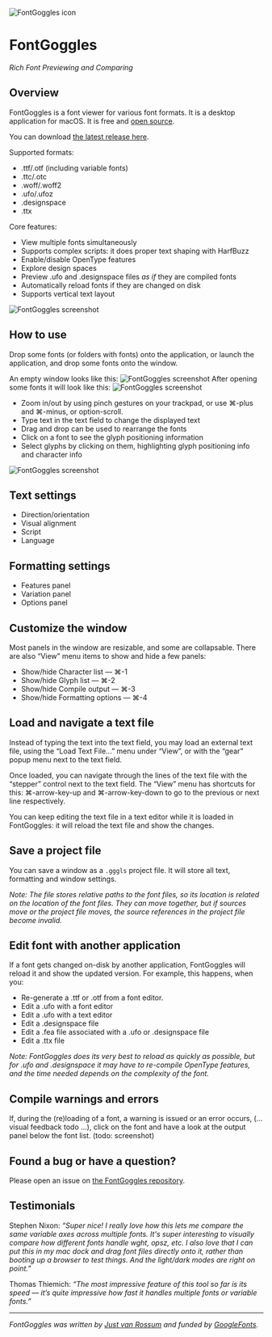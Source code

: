 ![FontGoggles icon](images/icon.png)

# FontGoggles

_Rich Font Previewing and Comparing_

## Overview

FontGoggles is a font viewer for various font formats. It is a desktop
application for macOS. It is free and [open source](https://github.com/justvanrossum/fontgoggles).

You can download [the latest release here](https://github.com/justvanrossum/fontgoggles/releases/latest).

Supported formats:

- .ttf/.otf (including variable fonts)
- .ttc/.otc
- .woff/.woff2
- .ufo/.ufoz
- .designspace
- .ttx

Core features:

- View multiple fonts simultaneously
- Supports complex scripts: it does proper text shaping with HarfBuzz
- Enable/disable OpenType features
- Explore design spaces
- Preview .ufo and .designspace files _as if_ they are compiled fonts
- Automatically reload fonts if they are changed on disk
- Supports vertical text layout

![FontGoggles screenshot](images/screenshot_1.png)

## How to use

Drop some fonts (or folders with fonts) onto the application, or launch the application, and drop some fonts onto the window.

An empty window looks like this:
![FontGoggles screenshot](images/screenshot_2.png)
After opening some fonts it will look like this:
![FontGoggles screenshot](images/screenshot_3.png)

- Zoom in/out by using pinch gestures on your trackpad, or use ⌘-plus and ⌘-minus, or option-scroll.
- Type text in the text field to change the displayed text
- Drag and drop can be used to rearrange the fonts
- Click on a font to see the glyph positioning information
- Select glyphs by clicking on them, highlighting glyph positioning info and character info

![FontGoggles screenshot](images/screenshot_4.png)

## Text settings

- Direction/orientation
- Visual alignment
- Script
- Language

## Formatting settings

- Features panel
- Variation panel
- Options panel

## Customize the window

Most panels in the window are resizable, and some are collapsable.
There are also “View” menu items to show and hide a few panels:

- Show/hide Character list — ⌘-1
- Show/hide Glyph list — ⌘-2
- Show/hide Compile output — ⌘-3
- Show/hide Formatting options — ⌘-4

## Load and navigate a text file

Instead of typing the text into the text field, you may load an external
text file, using the “Load Text File...” menu under “View”, or with the
“gear” popup menu next to the text field.

Once loaded, you can navigate through the lines of the text file with
the “stepper” control next to the text field. The “View” menu has shortcuts
for this: ⌘-arrow-key-up and ⌘-arrow-key-down to go to the previous or next
line respectively.

You can keep editing the text file in a text editor while it is loaded in
FontGoggles: it will reload the text file and show the changes.

## Save a project file

You can save a window as a `.gggls` project file. It will store all text,
formatting and window settings.

_Note: The file stores relative paths to the font files, so its location
is related on the location of the font files. They can move together,
but if sources move or the project file moves, the source references in
the project file become invalid._

## Edit font with another application

If a font gets changed on-disk by another application, FontGoggles will
reload it and show the updated version. For example, this happens, when
you:

- Re-generate a .ttf or .otf from a font editor.
- Edit a .ufo with a font editor
- Edit a .ufo with a text editor
- Edit a .designspace file
- Edit a .fea file associated with a .ufo or .designspace file
- Edit a .ttx file

_Note: FontGoggles does its very best to reload as quickly as possible,
but for .ufo and .designspace it may have to re-compile OpenType
features, and the time needed depends on the complexity of the font._

## Compile warnings and errors

If, during the (re)loading of a font, a warning is issued or an error occurs,
(... visual feedback todo ...), click on the font and have a look at the
output panel below the font list. (todo: screenshot)

## Found a bug or have a question?

Please open an issue on [the FontGoggles repository](https://github.com/justvanrossum/fontgoggles/issues).

## Testimonials

Stephen Nixon: _“Super nice! I really love how this lets me compare the same variable axes across multiple fonts. It's super interesting to visually compare how different fonts handle wght, opsz, etc. I also love that I can put this in my mac dock and drag font files directly onto it, rather than booting up a browser to test things. And the light/dark modes are right on point.”_

Thomas Thiemich: _“The most impressive feature of this tool so far is its speed — it’s quite impressive how fast it handles multiple fonts or variable fonts.”_

-------------------

*FontGoggles was written by [Just van Rossum](mailto:justvanrossum@gmail.com)
and funded by [GoogleFonts](https://fonts.google.com/).*
